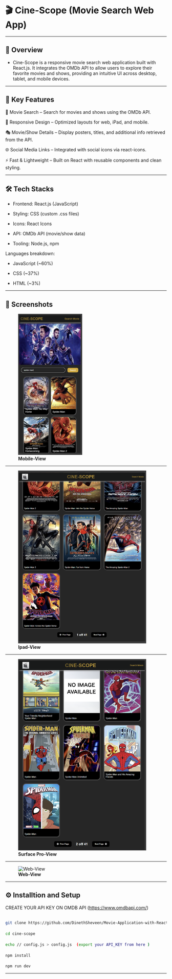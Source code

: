 # 🎬 Cine-Scope (Movie Search Web App)

---

## 📖 Overview
- Cine-Scope is a responsive movie search web application built with React.js. It integrates the OMDb API to allow users to explore their favorite movies and shows, providing an intuitive UI across desktop, tablet, and mobile devices.

---

## 🚀 Key Features

🔎 Movie Search – Search for movies and shows using the OMDb API.

📱 Responsive Design – Optimized layouts for web, iPad, and mobile.

🎭 Movie/Show Details – Display posters, titles, and additional info retrieved from the API.

🌐 Social Media Links – Integrated with social icons via react-icons.

⚡ Fast & Lightweight – Built on React with reusable components and clean styling.

---

## 🛠️ Tech Stacks

- Frontend: React.js (JavaScript)

- Styling: CSS (custom .css files)

- Icons: React Icons

- API: OMDb API
 (movie/show data)

- Tooling: Node.js, npm

Languages breakdown:

- JavaScript (~60%)

- CSS (~37%)

- HTML (~3%)

---

## 📸 Screenshots

<figure>
  <img src="./cine-scope/public/mobile-view.png" alt="Mobile-View" width="200"/>
  <figcaption><b>Mobile-View</b></figcaption>
</figure>

---

<figure>
  <img src="./cine-scope/public/ipad-view.png" alt="Ipad-View" width="400"/>
  <figcaption><b>Ipad-View</b></figcaption>
</figure>

---

<figure>
  <img src="./cine-scope/public/surfacepro-view.png" alt="Surface Pro-View" width="400"/>
  <figcaption><b>Surface Pro-View</b></figcaption>
</figure>

---

<figure>
  <img src="./cine-scope/public/web-view.png" alt="Web-View" width="600"/>
  <figcaption><b>Web-View</b></figcaption>
</figure>

---

## ⚙️ Installtion and Setup

CREATE YOUR API KEY ON OMDB API (https://www.omdbapi.com/)

```bash

git clone https://github.com/DinethSheveen/Movie-Application-with-React.git

cd cine-scope

echo // config.js > config.js  (export your API_KEY from here )

npm install

npm run dev

```
---